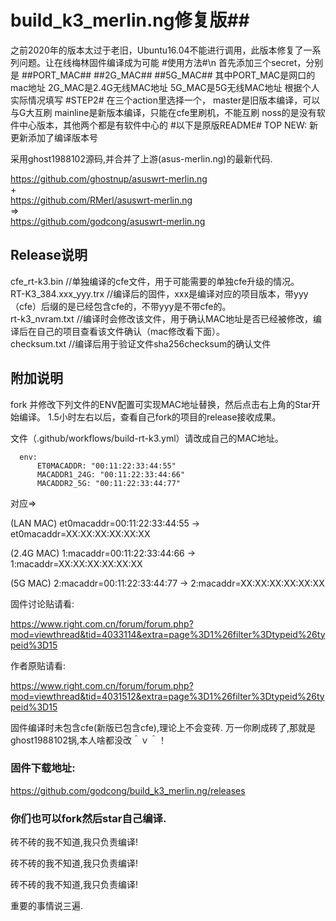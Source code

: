 # build_k3_merlin.ng修复版##
之前2020年的版本太过于老旧，Ubuntu16.04不能进行调用，此版本修复了一系列问题。让在线梅林固件编译成为可能
#使用方法#\n
首先添加三个secret，分别是
##PORT_MAC##
##2G_MAC##
##5G_MAC##
其中PORT_MAC是网口的mac地址
2G_MAC是2.4G无线MAC地址
5G_MAC是5G无线MAC地址
根据个人实际情况填写
#STEP2#
在三个action里选择一个，
master是旧版本编译，可以与G大互刷
mainline是新版本编译，只能在cfe里刷机，不能互刷
noss的是没有软件中心版本，其他两个都是有软件中心的
#以下是原版README#
TOP NEW: 新更新添加了编译版本号


采用ghost1988102源码,并合并了上游(asus-merlin.ng)的最新代码.  

https://github.com/ghostnup/asuswrt-merlin.ng  
+  
https://github.com/RMerl/asuswrt-merlin.ng  
=>  
https://github.com/godcong/asuswrt-merlin.ng  


## Release说明 ##
cfe_rt-k3.bin //单独编译的cfe文件，用于可能需要的单独cfe升级的情况。  
RT-K3_384.xxx_yyy.trx //编译后的固件，xxx是编译对应的项目版本，带yyy（cfe）后缀的是已经包含cfe的，不带yyy是不带cfe的。  
rt-k3_nvram.txt //编译时会修改该文件，用于确认MAC地址是否已经被修改，编译后在自己的项目查看该文件确认（mac修改看下面）。  
checksum.txt //编译后用于验证文件sha256checksum的确认文件  

## 附加说明 ##
fork 并修改下列文件的ENV配置可实现MAC地址替换，然后点击右上角的Star开始编译。
1.5小时左右以后，查看自己fork的项目的release接收成果。

文件（.github/workflows/build-rt-k3.yml）请改成自己的MAC地址。

```
  env:
      ET0MACADDR: "00:11:22:33:44:55"    
      MACADDR1_24G: "00:11:22:33:44:66"
      MACADDR2_5G: "00:11:22:33:44:77"
```
对应=>  

(LAN MAC) et0macaddr=00:11:22:33:44:55 -> et0macaddr=XX:XX:XX:XX:XX:XX

(2.4G MAC) 1:macaddr=00:11:22:33:44:66 -> 1:macaddr=XX:XX:XX:XX:XX:XX

(5G MAC) 2:macaddr=00:11:22:33:44:77 -> 2:macaddr=XX:XX:XX:XX:XX:XX

固件讨论贴请看:


https://www.right.com.cn/forum/forum.php?mod=viewthread&tid=4033114&extra=page%3D1%26filter%3Dtypeid%26typeid%3D15


作者原贴请看:


https://www.right.com.cn/forum/forum.php?mod=viewthread&tid=4031512&extra=page%3D1%26filter%3Dtypeid%26typeid%3D15

固件编译时未包含cfe(新版已包含cfe),理论上不会变砖.
万一你刷成砖了,那就是ghost1988102锅,本人啥都没改＾ｖ＾！


### 固件下载地址: ###

https://github.com/godcong/build_k3_merlin.ng/releases

### 你们也可以fork然后star自己编译. ###


砖不砖的我不知道,我只负责编译!　　

砖不砖的我不知道,我只负责编译!　　

砖不砖的我不知道,我只负责编译!　　

重要的事情说三遍.　　


